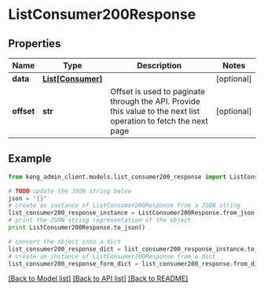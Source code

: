 # ListConsumer200Response


## Properties

Name | Type | Description | Notes
------------ | ------------- | ------------- | -------------
**data** | [**List[Consumer]**](Consumer.md) |  | [optional] 
**offset** | **str** | Offset is used to paginate through the API. Provide this value to the next list operation to fetch the next page | [optional] 

## Example

```python
from kong_admin_client.models.list_consumer200_response import ListConsumer200Response

# TODO update the JSON string below
json = "{}"
# create an instance of ListConsumer200Response from a JSON string
list_consumer200_response_instance = ListConsumer200Response.from_json(json)
# print the JSON string representation of the object
print ListConsumer200Response.to_json()

# convert the object into a dict
list_consumer200_response_dict = list_consumer200_response_instance.to_dict()
# create an instance of ListConsumer200Response from a dict
list_consumer200_response_form_dict = list_consumer200_response.from_dict(list_consumer200_response_dict)
```
[[Back to Model list]](../README.md#documentation-for-models) [[Back to API list]](../README.md#documentation-for-api-endpoints) [[Back to README]](../README.md)


